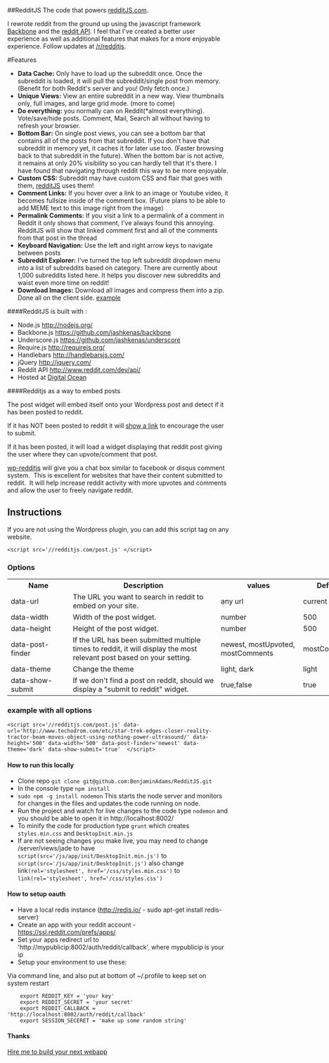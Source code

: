 ##RedditJS
The code that powers [redditJS.com](http://www.redditjs.com).

I rewrote reddit from the ground up using the javascript framework [Backbone](https://github.com/jashkenas/backbone) and the [reddit API](http://www.reddit.com/dev/api/).  I feel that I've created a better user experience as well as additional features that makes for a more enjoyable experience.  Follow updates at [/r/redditjs](http://www.reddit.com/r/redditjs).

#Features
 * **Data Cache:**  Only have to load up the subreddit once.  Once the subreddit is loaded, it will pull the subreddit/single post from memory. (Benefit for both Reddit's server and you!  Only fetch once.)
 * **Unique Views:**  View an entire subreddit in a new way.  View thumbnails only, full images, and large grid mode.  (more to come)
 * **Do everything:** you normally can on Reddit(*almost everything).  Vote/save/hide posts.  Comment, Mail, Search all without having to refresh your browser.
 * **Bottom Bar:** On single post views, you can see a bottom bar that contains all of the posts from that subreddit.  If you don't have that subreddit in memory yet, it caches it for later use too. (Faster browsing back to that subreddit in the future).  When the bottom bar is not active, it remains at only 20% visibility so you can hardly tell that it's there.  I have found that navigating through reddit this way to be more enjoyable.
 * **Custom CSS:** Subreddit may have custom CSS and flair that goes with them, [redditJS](http://www.redditjs.com) uses them!
 * **Comment Links:** If you hover over a link to an image or Youtube video, it becomes fullsize inside of the comment box.  (Future plans to be able to add MEME text to this image right from the image)
 * **Permalink Comments:** If you visit a link to a permalink of a comment in Reddit it only shows that comment, I've always found this annoying.  RedditJS will show that linked comment first and all of the comments from that post in the thread
 * **Keyboard Navigation:** Use the left and right arrow keys to navigate between posts
 * **Subreddit Explorer:** I've turned the top left subreddit dropdown menu into a list of subreddits based on category.  There are currently about 1,000 subreddits listed here.  It helps you discover new subreddits and waist even more time on reddit!
 * **Download Images:** Download all images and compress them into a zip.  Done all on the client side. [example](http://www.redditjs.com/download/aww)

####RedditJS is built with :
 * Node.js <http://nodejs.org/>
 * Backbone.js <https://github.com/jashkenas/backbone>
 * Underscore.js <https://github.com/jashkenas/underscore>
 * Require.js <http://requirejs.org/>
 * Handlebars <http://handlebarsjs.com/>
 * jQuery <http://jquery.com/>
 * Reddit API <http://www.reddit.com/dev/api/>
 * Hosted at [Digital Ocean]( https://www.digitalocean.com/?refcode=572549c85ce0)

####Redditjs as a way to embed posts

The post widget will embed itself onto your Wordpress post and detect if it has been posted to reddit.

If it has NOT been posted to reddit it will <a href="http://i.imgur.com/OLJjzkx.png" title="example" target='_blank'>show a link</a> to encourage the user to submit.

If it has been posted, it will load a widget displaying that reddit post giving the user where they can upvote/comment that post.

[wp-redditjs](https://github.com/BenjaminAdams/wp-redditjs) will give you a chat box similar to facebook or disqus comment system.  This is excellent for websites that have their content submitted to reddit.  It will help increase reddit activity with more upvotes and comments and allow the user to freely navigate reddit.

## Instructions

If you are not using the Wordpress plugin, you can add this script tag on any website.

```<script src='//redditjs.com/post.js' </script>```
### Options

<table style='width:800px'>
<tr><th style='width:125px;'>Name</th><th>Description</th> <th>values</th> <th>Default</th></tr>
<tr><td>data-url</td><td>The URL you want to search in reddit to embed on your site.</td> <td>any url</td>  <td>current URL</td> </tr>
<tr><td>data-width</td><td>Width of the post widget.</td> <td>number</td> <td>500</td> </tr>
<tr><td>data-height</td><td>Height of the post widget.</td> <td>number</td> <td>500</td> </tr>
<tr><td>data-post-finder</td><td>If the URL has been submitted multiple times to reddit, it will display the most relevant post based on your setting.</td> <td>newest, mostUpvoted, mostComments</td> <td>mostComments</td> </tr>
<tr><td>data-theme</td><td>Change the theme</td> <td>light, dark <td>light</td> </tr>
<tr><td>data-show-submit</td><td>If we don't find a post on reddit, should we display a "submit to reddit" widget.</td> <td>true,false</td> <td>true</td> </tr>
</table>

### example with all options

```
<script src='//redditjs.com/post.js' data-url='http://www.techodrom.com/etc/star-trek-edges-closer-reality-tractor-beam-moves-object-using-nothing-power-ultrasound/' data-height='500' data-width='500' data-post-finder='newest' data-theme='dark' data-show-submit='true'  </script>
```



#### How to run this locally
 * Clone repo `git clone git@github.com:BenjaminAdams/RedditJS.git`
 * In the console type `npm install`
 * `sudo npm -g install nodemon` This starts the node server and monitors for changes in the files and updates the code running on node.
 * Run the project and watch for live changes to the code type `nodemon` and you should be able to open it in http://localhost:8002/ 
 * To minify the code for production type `grunt` which creates `styles.min.css` and `DesktopInit.min.js`
 * If are not seeing changes you make live, you may need to change /server/views/jade to have `script(src='/js/app/init/DesktopInit.min.js')` to `script(src='/js/app/init/DesktopInit.js')` also change link`(rel='stylesheet', href='/css/styles.min.css')` to `link(rel='stylesheet', href='/css/styles.css')`

#### How to setup oauth
* Have a local redis instance (http://redis.io/ - sudo apt-get install redis-server)
* Create an app with your reddit account - https://ssl.reddit.com/prefs/apps/
* Set your apps redirect url to 'http://mypublicip:8002/auth/reddit/callback', where mypublicip is your ip
* Setup your environment to use these:

Via command line, and also put at bottom of ~/.profile to keep set on system restart
```
    export REDDIT_KEY = 'your key'
    export REDDIT_SECRET = 'your secret'
    export REDDIT_CALLBACK = 'http://localhost:8002/auth/reddit/callback'
    export SESSION_SECERET = 'make up some random string'
```

#### Thanks
[Hire me to build your next webapp](mailto:armastevs@gmail.com)
